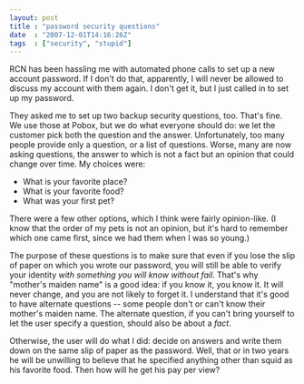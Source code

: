 ```yaml
---
layout: post
title : "password security questions"
date  : "2007-12-01T14:16:26Z"
tags  : ["security", "stupid"]
---
```

RCN has been hassling me with automated phone calls to set up a new account
password.  If I don't do that, apparently, I will never be allowed to discuss
my account with them again.  I don't get it, but I just called in to set up my
password.

They asked me to set up two backup security questions, too.  That's fine.  We
use those at Pobox, but we do what everyone should do: we let the customer pick
both the question and the answer.  Unfortunately, too many people provide only
a question, or a list of questions.  Worse, many are now asking questions,
the answer to which is not a fact but an opinion that could change over time.
My choices were:

* What is your favorite place?
* What is your favorite food?
* What was your first pet?

There were a few other options, which I think were fairly opinion-like.  (I
know that the order of my pets is not an opinion, but it's hard to remember
which one came first, since we had them when I was so young.)

The purpose of these questions is to make sure that even if you lose the slip
of paper on which you wrote our password, you will still be able to verify your
identity *with something you will know without fail*.  That's why "mother's
maiden name" is a good idea: if you know it, you know it.  It will never
change, and you are not likely to forget it.  I understand that it's good to
have alternate questions -- some people don't or can't know their mother's
maiden name.  The alternate question, if you can't bring yourself to let the
user specify a question, should also be about a *fact*.

Otherwise, the user will do what I did: decide on answers and write them down
on the same slip of paper as the password.  Well, that or in two years he will
be unwilling to believe that he specified anything other than squid as his
favorite food.  Then how will he get his pay per view?

